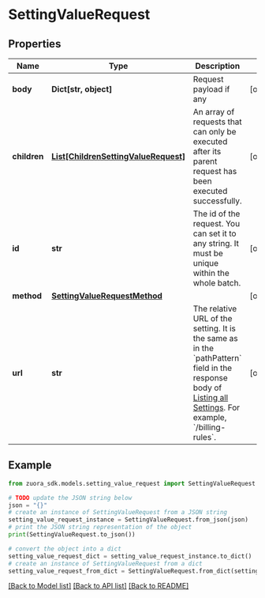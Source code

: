 # SettingValueRequest


## Properties

Name | Type | Description | Notes
------------ | ------------- | ------------- | -------------
**body** | **Dict[str, object]** | Request payload if any | [optional] 
**children** | [**List[ChildrenSettingValueRequest]**](ChildrenSettingValueRequest.md) | An array of requests that can only be executed after its parent request has been executed successfully.  | [optional] 
**id** | **str** | The id of the request. You can set it to any string. It must be unique within the whole batch.  | [optional] 
**method** | [**SettingValueRequestMethod**](SettingValueRequestMethod.md) |  | [optional] 
**url** | **str** | The relative URL of the setting. It is the same as in the &#x60;pathPattern&#x60; field in the response body of [Listing all Settings](https://www.zuora.com/developer/api-references/api/operation/Get_ListAllSettings). For example, &#x60;/billing-rules&#x60;.  | [optional] 

## Example

```python
from zuora_sdk.models.setting_value_request import SettingValueRequest

# TODO update the JSON string below
json = "{}"
# create an instance of SettingValueRequest from a JSON string
setting_value_request_instance = SettingValueRequest.from_json(json)
# print the JSON string representation of the object
print(SettingValueRequest.to_json())

# convert the object into a dict
setting_value_request_dict = setting_value_request_instance.to_dict()
# create an instance of SettingValueRequest from a dict
setting_value_request_from_dict = SettingValueRequest.from_dict(setting_value_request_dict)
```
[[Back to Model list]](../README.md#documentation-for-models) [[Back to API list]](../README.md#documentation-for-api-endpoints) [[Back to README]](../README.md)



